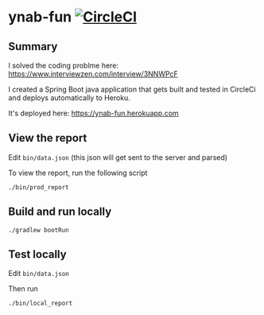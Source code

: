 # ynab-fun [![CircleCI](https://circleci.com/gh/ryanwalker/ynab-fun/tree/master.svg?style=svg&circle-token=c614633bdd4db4479d6ee0c93f7c60e348505d68)](https://circleci.com/gh/ryanwalker/ynab-fun/tree/master)

## Summary
I solved the coding problme here: https://www.interviewzen.com/interview/3NNWPcF

I created a Spring Boot java application that gets built and tested in CircleCi and deploys automatically to Heroku.

It's deployed here: https://ynab-fun.herokuapp.com

## View the report
Edit `bin/data.json` (this json will get sent to the server and parsed)

To view the report, run the following script
```
./bin/prod_report
```

## Build and run locally
```
./gradlew bootRun
```

## Test locally
Edit `bin/data.json`

Then run
```
./bin/local_report
```

